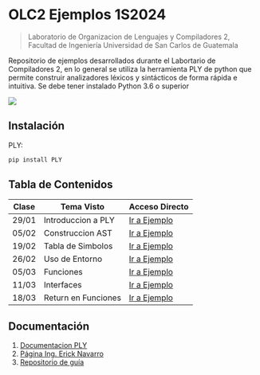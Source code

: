 # OLC2 Ejemplos 1S2024
> Laboratorio de Organizacion de Lenguajes y Compiladores 2, Facultad de Ingeniería Universidad de San Carlos de Guatemala


Repositorio de ejemplos desarrollados durante el Labortario de Compiladores 2, en lo general se utiliza la herramienta PLY de python que permite construir analizadores léxicos y sintácticos de forma rápida e intuitiva. Se debe tener instalado Python 3.6 o superior

![](header.png)

## Instalación

PLY:

```python
pip install PLY
```

## Tabla de Contenidos

| Clase | Tema Visto         | Acceso Directo                                                               |
|-------|--------------------|------------------------------------------------------------------------------|
| 29/01 | Introduccion a PLY | [Ir a Ejemplo](https://github.com/Henry2311/OCL2_Ejemplos/tree/main/Clase_2) |
| 05/02 | Construccion AST | [Ir a Ejemplo](https://github.com/Henry2311/OCL2_Ejemplos/tree/main/Clase_3) |
| 19/02 | Tabla de Simbolos | [Ir a Ejemplo](https://github.com/Henry2311/OCL2_Ejemplos/tree/main/Clase_4) |
| 26/02 | Uso de Entorno | [Ir a Ejemplo](https://github.com/Henry2311/OCL2_Ejemplos/tree/main/Clase_5) |
| 05/03 | Funciones | [Ir a Ejemplo](https://github.com/Henry2311/OCL2_Ejemplos/tree/main/Clase_Extra) |
| 11/03 | Interfaces | [Ir a Ejemplo](https://github.com/Henry2311/OCL2_Ejemplos/tree/main/Clase_6) |
| 18/03 | Return en Funciones | [Ir a Ejemplo](https://github.com/Henry2311/OCL2_Ejemplos/tree/main/Clase_7) |

## Documentación

1. [Documentacion PLY](https://ply.readthedocs.io/en/latest/)
2. [Página Ing. Erick Navarro](https://ericknavarro.io/2020/02/10/24-Mi-primer-proyecto-utilizando-PLY/)
3. [Repositorio de guía](https://gitlab.com/Henry2311/olc2vj22_202004810)


